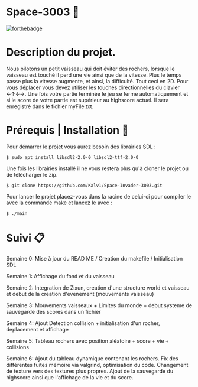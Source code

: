 # Space-3003 :milky_way:
[![forthebadge](https://forthebadge.com/images/badges/made-with-c.svg)](https://forthebadge.com)

# Description du projet.
Nous pilotons un petit vaisseau qui doit éviter des rochers, lorsque le vaisseau est touché il perd une vie ainsi que de la vitesse. Plus le temps passe plus la vitesse augmente, et ainsi, la difficulté. Tout ceci en 2D. Pour vous déplacer vous devez utiliser les touches directionnelles du clavier ←↑↓→. Une fois votre partie terminée le jeu se ferme automatiquement et si le score de votre partie est supérieur au highscore actuel. Il sera enregistré dans le fichier myFile.txt.

# Prérequis | Installation :hammer:
Pour démarrer le projet vous aurez besoin des librairies SDL :

`$ sudo apt install libsdl2-2.0-0 libsdl2-ttf-2.0-0`

Une fois les librairies installé il ne vous restera plus qu'à cloner le projet ou de télécharger le zip.

`$ git clone https://github.com/Kalv1/Space-Invader-3003.git`

Pour lancer le projet placez-vous dans la racine de celui-ci pour compiler le avec la commande make et lancez le avec :

`$ ./main`


# Suivi :clipboard:
Semaine 0:
Mise à jour du READ ME / Creation du makefile / Initialisation SDL

Semaine 1: 
Affichage du fond et du vaisseau 

Semaine 2: 
Integration de Zixun, creation d'une structure world et vaisseau et debut de la creation d'evenement (mouvements vaisseau)

Semaine 3:
Mouvements vaisseaux + Limites du monde + debut systeme de sauvegarde des scores dans un fichier

Semaine 4: 
Ajout Detection collision + initialisation d'un rocher, deplacement et affichage 

Semaine 5:
Tableau rochers avec position aléatoire + score + vie + collisions

Semaine 6:
Ajout du tableau dynamique contenant les rochers. Fix des différentes fuites mémoire via valgrind, optimisation du code. Changement de texture vers des textures plus propres. Ajout de la sauvegarde du highscore ainsi que l'affichage de la vie et du score.
